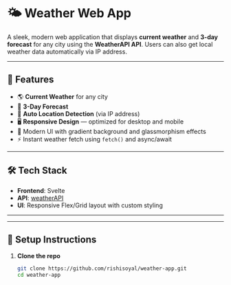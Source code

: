 # 🌤️ Weather Web App

A sleek, modern web application that displays **current weather** and **3-day forecast** for any city using the **WeatherAPI API**. Users can also get local weather data automatically via IP address.

<!-- ToDo -->
<!-- ![screenshot](./screenshot.png) -->

---

## 🚀 Features

- 🌎 **Current Weather** for any city
- 📅 **3-Day Forecast**
- 📍 **Auto Location Detection** (via IP address)
- 🖥️ **Responsive Design** — optimized for desktop and mobile
- 🎨 Modern UI with gradient background and glassmorphism effects
- ⚡️ Instant weather fetch using `fetch()` and async/await

---

## 🛠 Tech Stack

- **Frontend**: Svelte
- **API**: [weatherAPI](https://www.weatherapi.com)
- **UI**: Responsive Flex/Grid layout with custom styling

---

<!-- ToDo -->
<!-- ## 📷 Preview

| Desktop View | Mobile View |
|--------------|-------------|
| ![desktop](./preview-desktop.png) | ![mobile](./preview-mobile.png) |
-->

---

## 🔧 Setup Instructions

1. **Clone the repo**
   ```bash
   git clone https://github.com/rishisoyal/weather-app.git
   cd weather-app
   ```
